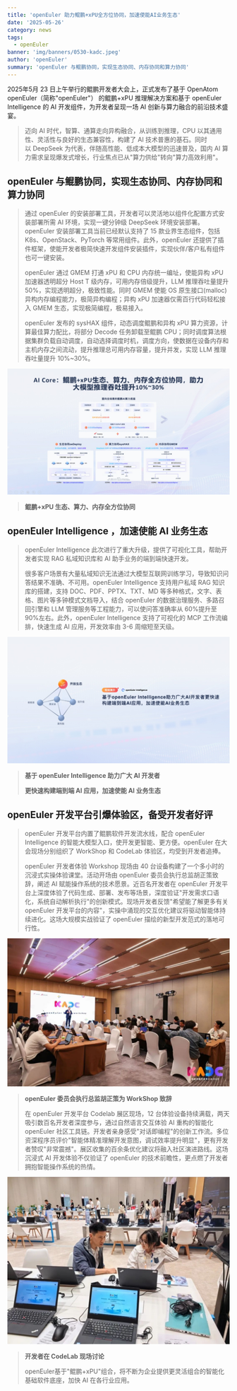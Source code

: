 ```yaml
---
title: 'openEuler 助力鲲鹏+xPU全方位协同，加速使能AI业务生态'
date: '2025-05-26'
category: news
tags:
  - openEuler
banner: 'img/banners/0530-kadc.jpeg'
author: 'openEuler'
summary: 'openEuler 与鲲鹏协同，实现生态协同、内存协同和算力协同'
---
```




2025年5月 23 日上午举行的鲲鹏开发者大会上，正式发布了基于 OpenAtom
openEuler（简称"openEuler"） 的鲲鹏+xPU 推理解决方案和基于 openEuler
Intelligence 的 AI 开发组件，为开发者呈现一场 AI
创新与算力融合的前沿技术盛宴。

> 迈向 AI 时代，智算、通算走向异构融合，从训练到推理，CPU
> 以其通用性、灵活性与良好的生态兼容性，构建了 AI
> 技术普惠的基石。同时以 DeepSeek 为代表，伴随高性能、低成本大模型的迅速普及，国内
> AI 算力需求呈现爆发式增长，行业焦点已从"算力供给"转向"算力高效利用"。

**openEuler 与鲲鹏协同，实现生态协同、内存协同和算力协同**
----------------------------------------------------------

> 通过 openEuler
> 的安装部署工具，开发者可以灵活地以组件化配置方式安装部署所需 AI
> 环境，实现一键分钟级 DeepSeek 环境安装部署。openEuler
> 安装部署工具当前已经默认支持了 15 款业界生态组件，包括
> K8s、OpenStack、PyTorch 等常用组件。此外，openEuler
> 还提供了插件框架，使能开发者极简快速开发组件安装插件，实现伙伴/客户私有组件也可一键安装。
>
> openEuler 通过 GMEM 打通 xPU 和 CPU 内存统一编址，使能异构 xPU
> 加速器透明超分 Host T 级内存，可用内存倍级提升，LLM 推理吞吐量提升
> 50%，实现透明超分，极致性能。同时 GMEM 使能
> OS 原生接口(malloc)异构内存编程能力，极简异构编程；异构 xPU
> 加速器仅需百行代码轻松接入 GMEM 生态，实现极简编程，极易接入。
>
> openEuler 发布的 sysHAX 组件，动态调度鲲鹏和异构 xPU
> 算力资源，计算最佳算力配比，将部分 Decode 任务卸载至鲲鹏
> CPU；同时调度算法根据集群负载自动调度，自动选择调度时机，调度方向，使数据在设备内存和主机内存之间流动，提升推理总可用内存容量，提升并发，实现
> LLM 推理吞吐量提升 10%\~30%。

![IMG\_256](./media/image1.png)

> **鲲鹏+xPU 生态、算力、内存全方位协同**

**openEuler Intelligence ，加速使能 AI 业务生态**
-------------------------------------------------

> openEuler Intelligence
> 此次进行了重大升级，提供了可视化工具，帮助开发者实现 RAG 私域知识库和
> AI 助手业务的端到端快速开发。
>
> 很多客户场景有大量私域知识无法通过大模型互联网训练学习，导致知识问答结果不准确、不可用。openEuler
> Intelligence 支持用户私域 RAG 知识库的搭建，支持
> DOC、PDF、PPTX、TXT、MD
> 等多种格式，文字、表格、图片等多钟模式文档导入，结合 openEuler
> 的数据治理服务、多路召回引擎和 LLM
> 管理服务等工程能力，可以使问答准确率从 60%提升至
> 90%左右。此外，openEuler Intelligence 支持了可视化的 MCP
> 工作流编排，快速生成 AI 应用，开发效率由 3-6 周缩短至天级。

![IMG\_257](./media/image2.png)

> **基于 openEuler Intelligence 助力广大 AI 开发者**
>
> **更快速构建端到端 AI 应用，加速使能 AI 业务生态**

**openEuler 开发平台引爆体验区，备受开发者好评**
------------------------------------------------

> openEuler 开发平台内置了鲲鹏软件开发流水线，配合 openEuler
> Intelligence 的智能大模型入口，使开发更智能、更方便。openEuler
> 在大会现场分别组织了 WorkShop 和 CodeLab 体验区，均受到开发者追捧。
>
> openEuler 开发者体验 Workshop 现场由 40
> 台设备构建了一个多小时的沉浸式实操体验课堂。活动开场由 openEuler
> 委员会执行总监胡正策致辞，阐述 AI
> 赋能操作系统的技术愿景。近百名开发者在 openEuler
> 开发平台上深度体验了代码生成、部署、发布等场景，深度验证\"开发需求口语化，系统自动解析执行\"的创新模式。现场开发者反馈\"希望能了解更多有关
> openEuler
> 开发平台的内容\"，实操中涌现的交互优化建议将驱动智能体持续进化。这场大规模实战验证了
> openEuler 描绘的新型开发范式的落地可行性。

![IMG\_258](./media/image3.jpeg)

> **openEuler 委员会执行总监胡正策为 WorkShop 致辞**
>
> 在 openEuler 开发平台 Codelab 展区现场，12
> 台体验设备持续满载，两天吸引数百名开发者深度参与，通过自然语言交互体验
> AI 重构的智能化 openEuler
> 社区工具链。开发者亲身感受\"对话即编程\"的创新工作流。多位资深程序员评价\"智能体精准理解开发意图，调试效率提升明显\"，更有开发者赞叹\"非常震撼\"。展区收集的百余条优化建议将融入社区演进路线。这场沉浸式
> AI 开发体验不仅验证了 openEuler
> 的技术前瞻性，更点燃了开发者拥抱智能操作系统的热情。

![IMG\_259](./media/image4.jpeg)

> **开发者在 CodeLab 现场讨论**
>
> openEuler基于"鲲鹏+xPU"组合，将不断为企业提供更灵活组合的智能化基础软件底座，加快
> AI 在各行业应用。
